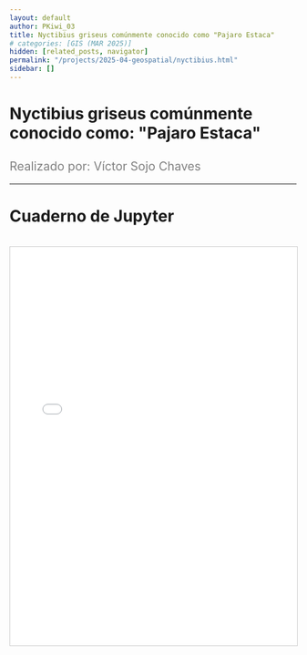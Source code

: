 ```yaml
---
layout: default
author: PKiwi_03
title: Nyctibius griseus comúnmente conocido como "Pajaro Estaca"
# categories: [GIS (MAR 2025)]
hidden: [related_posts, navigator]
permalink: "/projects/2025-04-geospatial/nyctibius.html"
sidebar: []
---
```


# Nyctibius griseus comúnmente conocido como: "Pajaro Estaca"

<h2 style="color: gray; font-weight: normal;">
Realizado por: Víctor Sojo Chaves 
</h2>

---

# Cuaderno de Jupyter
<br>

<iframe 
    src="/assets/html/2025-04-geospatial/victor_sojo.html" 
    width="100%" 
    height="700" 
    style="border: 1px solid #ccc;"
></iframe>